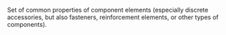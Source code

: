 Set of common properties of component elements (especially discrete accessories, but also fasteners, reinforcement elements, or other types of components).

<!-- end of short definition -->

